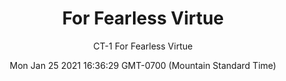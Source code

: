 ---
category: "wall_covering"
date: "Mon Jan 25 2021 16:36:29 GMT-0700 (Mountain Standard Time)"
description: "null"
designer: "Charlotte Terrell"
href: "https://www.areaenvironments.com/charlotte-terrell"
image_primary: "./img/CT+For+Fearless+Virtue+Art.jpg"
image_secondary: "./img/CT+For+Fearless+Virtue+Interior.jpg"
image_thumb: "./img/Charlotte+Terrell.png"
manufacturer: "Area Environments"
slug: "/manufacturers/area_environments/wall_covering/for_fearless_virtue"
subtitle: "CT-1 For Fearless Virtue"
tags:
  - "area_environments"
  - "wall_covering"
title: "For Fearless Virtue"
---